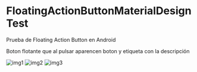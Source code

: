 # FloatingActionButtonMaterialDesignTest
Prueba de Floating Action Button en Android

Boton flotante que al pulsar aparencen boton y etiqueta con la descripción

![img1](https://user-images.githubusercontent.com/29311335/32959592-56471cf6-cbc2-11e7-89d0-4fbeef00ea26.png)
![img2](https://user-images.githubusercontent.com/29311335/32959593-5661058a-cbc2-11e7-9d01-920cdabdac7c.png)
![img3](https://user-images.githubusercontent.com/29311335/32959594-56816a28-cbc2-11e7-8ec9-2fb83c76435b.png)
